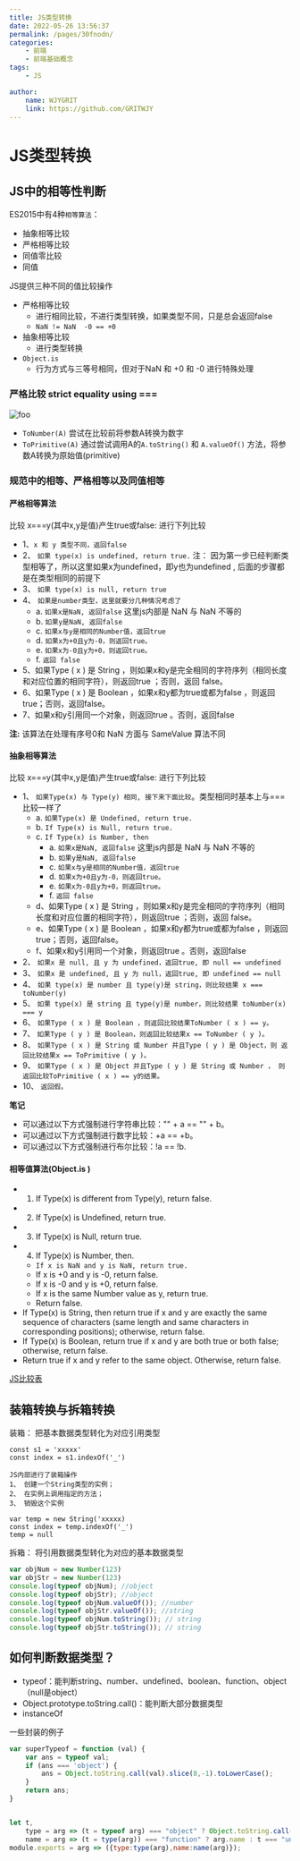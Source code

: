 ```yaml
---
title: JS类型转换
date: 2022-05-26 13:56:37
permalink: /pages/30fnodn/
categories:
    - 前端
    - 前端基础概念
tags:
    - JS

author:
    name: WJYGRIT
    link: https://github.com/GRITWJY
---
```





# JS类型转换

## JS中的相等性判断
ES2015中有4种`相等算法`：
- 抽象相等比较
- 严格相等比较
- 同值零比较
- 同值

JS提供三种不同的值比较操作
- 严格相等比较
    - 进行相同比较，不进行类型转换，如果类型不同，只是总会返回false
    - `NaN != NaN  -0 == +0`
- 抽象相等比较
    - 进行类型转换
- `Object.is`
    -  行为方式与三等号相同，但对于NaN 和 +0 和 -0 进行特殊处理


### 严格比较 strict equality using ===

<img :src="$withBase('/30fnodn/001.png')" alt='foo'/>

- `ToNumber(A)` 尝试在比较前将参数A转换为数字
- `ToPrimitive(A)` 通过尝试调用A的`A.toString()` 和 `A.valueOf()` 方法，将参数A转换为原始值(primitive)


### 规范中的相等、严格相等以及同值相等


#### 严格相等算法
比较 x===y(其中x,y是值)产生true或false: 进行下列比较
- 1、`x 和 y 类型不同，返回false`
- 2、 `如果 type(x) is undefined, return true.` 注： 因为第一步已经判断类型相等了，所以这里如果x为undefined，即y也为undefined , 后面的步骤都是在类型相同的前提下
- 3、 `如果 type(x) is null, return true`
- 4、 `如果是number类型，这里就要分几种情况考虑了`
    - a. `如果x是NaN, 返回false` 这里js内部是 NaN 与 NaN 不等的
    - b. `如果y是NaN, 返回false`
    - c. `如果x与y是相同的Number值，返回true`
    - d. `如果x为+0且y为-0，则返回true。`
    - e. `如果x为-0且y为+0，则返回true。`
    - f. `返回 false`
- 5、如果Type ( x ) 是 String ，则如果x和y是完全相同的字符序列（相同长度和对应位置的相同字符），则返回true ；否则，返回 false。
- 6、如果Type ( x ) 是 Boolean ，如果x和y都为true或都为false ，则返回true；否则，返回false。
- 7、如果x和y引用同一个对象，则返回true 。否则，返回false

**注:** 该算法在处理有序号0和 NaN 方面与 SameValue 算法不同


#### 抽象相等算法
比较 x===y(其中x,y是值)产生true或false: 进行下列比较

- 1、 `如果Type(x) 与 Type(y) 相同, 接下来下面比较`。类型相同时基本上与===比较一样了
    - a. `如果Type(x) 是 Undefined, return true.`
    - b. `If Type(x) is Null, return true.`
    - c. `If Type(x) is Number, then`
        - a. `如果x是NaN, 返回false` 这里js内部是 NaN 与 NaN 不等的
        - b. `如果y是NaN, 返回false`
        - c. `如果x与y是相同的Number值，返回true`
        - d. `如果x为+0且y为-0，则返回true。`
        - e. `如果x为-0且y为+0，则返回true。`
        - f. `返回 false`
    - d、如果Type ( x ) 是 String ，则如果x和y是完全相同的字符序列（相同长度和对应位置的相同字符），则返回true ；否则，返回 false。
    - e、如果Type ( x ) 是 Boolean ，如果x和y都为true或都为false ，则返回true；否则，返回false。
    - f、如果x和y引用同一个对象，则返回true 。否则，返回false
- 2、 `如果x 是 null, 且 y 为 undefined，返回true, 即 null == undefined`
- 3、 `如果x 是 undefined, 且 y 为 null，返回true, 即 undefined == null`
- 4、 `如果 type(x) 是 number 且 type(y)是 string，则比较结果 x === toNumber(y)`
- 5、 `如果 type(x) 是 string 且 type(y)是 number，则比较结果 toNumber(x) === y`
- 6、 `如果Type ( x ) 是 Boolean ，则返回比较结果ToNumber ( x ) == y。`
- 7、  `如果Type ( y ) 是 Boolean，则返回比较结果x == ToNumber ( y )。`
- 8、 `如果Type ( x ) 是 String 或 Number 并且Type ( y ) 是 Object，则 返回比较结果x == ToPrimitive ( y )。`
- 9、 `如果Type ( x ) 是 Object 并且Type ( y ) 是 String 或 Number ， 则返回比较ToPrimitive ( x ) == y的结果。`
- 10、 `返回假。`

**笔记**
- 可以通过以下方式强制进行字符串比较："" + a == "" + b。
- 可以通过以下方式强制进行数字比较：+a == +b。
- 可以通过以下方式强制进行布尔比较：!a == !b.





#### 相等值算法(Object.is )
- 1. If Type(x) is different from Type(y), return false.
- 2. If Type(x) is Undefined, return true.
- 3. If Type(x) is Null, return true.
- 4. If Type(x) is Number, then.
    - `If x is NaN and y is NaN, return true.`
    - If x is +0 and y is -0, return false.
    - If x is -0 and y is +0, return false.
    - If x is the same Number value as y, return true.
    - Return false.
- If Type(x) is String, then return true if x and y are exactly the same sequence of characters (same length and same characters in corresponding positions); otherwise, return false.
- If Type(x) is Boolean, return true if x and y are both true or both false; otherwise, return false.
- Return true if x and y refer to the same object. Otherwise, return false.


[JS比较表](https://dorey.github.io/JavaScript-Equality-Table/)







## 装箱转换与拆箱转换
装箱： 把基本数据类型转化为对应引用类型
```  
const s1 = 'xxxxx'
const index = s1.indexOf('_')

JS内部进行了装箱操作
1、 创建一个String类型的实例；
2、 在实例上调用指定的方法；
3、 销毁这个实例

var temp = new String('xxxxx)
const index = temp.indexOf('_')
temp = null
```

拆箱： 将引用数据类型转化为对应的基本数据类型
```javascript
var objNum = new Number(123)
var objStr = new Number(123)
console.log(typeof objNum); //object
console.log(typeof objStr); //object 
console.log(typeof objNum.valueOf()); //number
console.log(typeof objStr.valueOf()); //string
console.log(typeof objNum.toString()); // string 
console.log(typeof objStr.toString()); // string
```

## 如何判断数据类型？

- typeof：能判断string、number、undefined、boolean、function、object（null是object）
- Object.prototype.toString.call()：能判断大部分数据类型
- instanceOf

一些封装的例子
```javascript
var superTypeof = function (val) {
    var ans = typeof val;
    if (ans === 'object') {
        ans = Object.toString.call(val).slice(8,-1).toLowerCase();
    }
    return ans;
}
```

```javascript

let t,
    type = arg => (t = typeof arg) === "object" ? Object.toString.call(arg).slice(8,-1).toLowerCase() : t,
    name = arg => (t = type(arg)) === "function" ? arg.name : t === "undefined" ? undefined : arg.constructor.name;
module.exports = arg => ({type:type(arg),name:name(arg)});

```